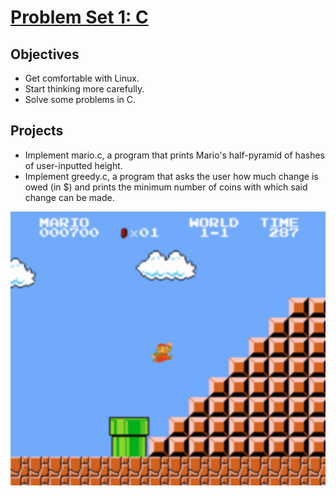 # [Problem Set 1: C](https://cs50.harvard.edu/x/2020/psets/1/mario/less/) #

## Objectives ##
* Get comfortable with Linux.
* Start thinking more carefully.
* Solve some problems in C.

## Projects ##
* Implement mario.c, a program that prints Mario's half-pyramid of hashes of user-inputted height.
* Implement greedy.c, a program that asks the user how much change is owed (in $) and prints the minimum number of coins with which said change can be made.

![image](https://github.com/RAYOPOKU/Courses/blob/master/Harvard-CS50x/assets/Screen%20Shot%202020-05-01%20at%2010.08.08%20PM.png) 

